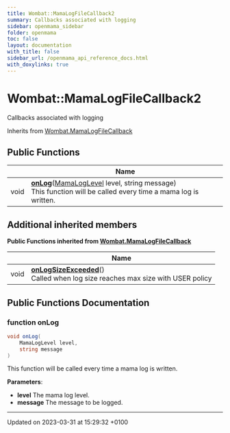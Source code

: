 ```yaml
---
title: Wombat::MamaLogFileCallback2
summary: Callbacks associated with logging 
sidebar: openmama_sidebar
folder: openmama
toc: false
layout: documentation
with_title: false
sidebar_url: /openmama_api_reference_docs.html
with_doxylinks: true
---
```


# Wombat::MamaLogFileCallback2



Callbacks associated with logging 

Inherits from [Wombat.MamaLogFileCallback](interfaceWombat_1_1MamaLogFileCallback.html)

## Public Functions

|                | Name           |
| -------------- | -------------- |
| void | **[onLog](interfaceWombat_1_1MamaLogFileCallback2.html#function-onlog)**([MamaLogLevel](namespaceWombat.html#enum-mamaloglevel) level, string message)<br>This function will be called every time a mama log is written.  |

## Additional inherited members

**Public Functions inherited from [Wombat.MamaLogFileCallback](interfaceWombat_1_1MamaLogFileCallback.html)**

|                | Name           |
| -------------- | -------------- |
| void | **[onLogSizeExceeded](interfaceWombat_1_1MamaLogFileCallback.html#function-onlogsizeexceeded)**()<br>Called when log size reaches max size with USER policy  |


## Public Functions Documentation

### function onLog

```csharp
void onLog(
    MamaLogLevel level,
    string message
)
```

This function will be called every time a mama log is written. 

**Parameters**: 

  * **level** The mama log level. 
  * **message** The message to be logged. 


-------------------------------

Updated on 2023-03-31 at 15:29:32 +0100